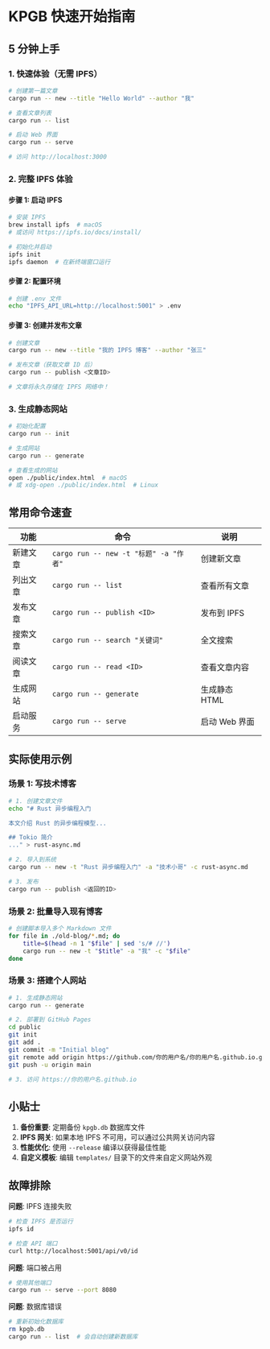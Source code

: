 # KPGB 快速开始指南

## 5 分钟上手

### 1. 快速体验（无需 IPFS）

```bash
# 创建第一篇文章
cargo run -- new --title "Hello World" --author "我"

# 查看文章列表
cargo run -- list

# 启动 Web 界面
cargo run -- serve

# 访问 http://localhost:3000
```

### 2. 完整 IPFS 体验

#### 步骤 1: 启动 IPFS
```bash
# 安装 IPFS
brew install ipfs  # macOS
# 或访问 https://ipfs.io/docs/install/

# 初始化并启动
ipfs init
ipfs daemon  # 在新终端窗口运行
```

#### 步骤 2: 配置环境
```bash
# 创建 .env 文件
echo "IPFS_API_URL=http://localhost:5001" > .env
```

#### 步骤 3: 创建并发布文章
```bash
# 创建文章
cargo run -- new --title "我的 IPFS 博客" --author "张三"

# 发布文章（获取文章 ID 后）
cargo run -- publish <文章ID>

# 文章将永久存储在 IPFS 网络中！
```

### 3. 生成静态网站

```bash
# 初始化配置
cargo run -- init

# 生成网站
cargo run -- generate

# 查看生成的网站
open ./public/index.html  # macOS
# 或 xdg-open ./public/index.html  # Linux
```

## 常用命令速查

| 功能 | 命令 | 说明 |
|------|------|------|
| 新建文章 | `cargo run -- new -t "标题" -a "作者"` | 创建新文章 |
| 列出文章 | `cargo run -- list` | 查看所有文章 |
| 发布文章 | `cargo run -- publish <ID>` | 发布到 IPFS |
| 搜索文章 | `cargo run -- search "关键词"` | 全文搜索 |
| 阅读文章 | `cargo run -- read <ID>` | 查看文章内容 |
| 生成网站 | `cargo run -- generate` | 生成静态 HTML |
| 启动服务 | `cargo run -- serve` | 启动 Web 界面 |

## 实际使用示例

### 场景 1: 写技术博客
```bash
# 1. 创建文章文件
echo "# Rust 异步编程入门

本文介绍 Rust 的异步编程模型...

## Tokio 简介
..." > rust-async.md

# 2. 导入到系统
cargo run -- new -t "Rust 异步编程入门" -a "技术小哥" -c rust-async.md

# 3. 发布
cargo run -- publish <返回的ID>
```

### 场景 2: 批量导入现有博客
```bash
# 创建脚本导入多个 Markdown 文件
for file in ./old-blog/*.md; do
    title=$(head -n 1 "$file" | sed 's/# //')
    cargo run -- new -t "$title" -a "我" -c "$file"
done
```

### 场景 3: 搭建个人网站
```bash
# 1. 生成静态网站
cargo run -- generate

# 2. 部署到 GitHub Pages
cd public
git init
git add .
git commit -m "Initial blog"
git remote add origin https://github.com/你的用户名/你的用户名.github.io.git
git push -u origin main

# 3. 访问 https://你的用户名.github.io
```

## 小贴士

1. **备份重要**: 定期备份 `kpgb.db` 数据库文件
2. **IPFS 网关**: 如果本地 IPFS 不可用，可以通过公共网关访问内容
3. **性能优化**: 使用 `--release` 编译以获得最佳性能
4. **自定义模板**: 编辑 `templates/` 目录下的文件来自定义网站外观

## 故障排除

**问题**: IPFS 连接失败
```bash
# 检查 IPFS 是否运行
ipfs id

# 检查 API 端口
curl http://localhost:5001/api/v0/id
```

**问题**: 端口被占用
```bash
# 使用其他端口
cargo run -- serve --port 8080
```

**问题**: 数据库错误
```bash
# 重新初始化数据库
rm kpgb.db
cargo run -- list  # 会自动创建新数据库
```